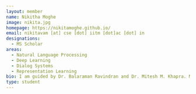 ```yaml
---
layout: member
name: Nikitha Moghe
image: nikita.jpg
homepage: https://nikitamoghe.github.io/
email: nikitavam [at] cse [dot] iitm [dot]ac [dot] in
designations: 
  - MS Scholar
areas:
  - Natural Language Processing
  - Deep Learning
  - Dialog Systems
  - Representation Learning
bio: I am guided by Dr. Balaraman Ravindran and Dr. Mitesh M. Khapra. My research interests lie in the field of Natural Language Processing. I am currently working on incorporating information from unstructured data in Dialogue Systems. I have recently started exploring incorporation of linguistic structures such as dependency graphs to improve performance on NLP tasks.
type: student
---
```

